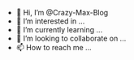 - 👋 Hi, I’m @Crazy-Max-Blog
- 👀 I’m interested in ...
- 🌱 I’m currently learning ...
- 💞️ I’m looking to collaborate on ...
- 📫 How to reach me ...

<!---
Crazy-Max-Blog/Crazy-Max-Blog is a ✨ special ✨ repository because its `README.md` (this file) appears on your GitHub profile.
You can click the Preview link to take a look at your changes.
--->
